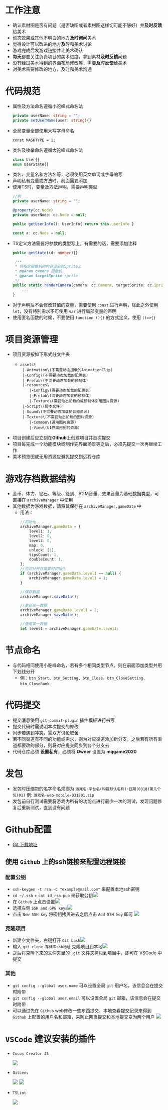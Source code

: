 # 工作注意

* 确认素材图是否有问题（是否缺图或者素材图这样切可能不够好）并**及时反馈**给美术
* 动态效果或其他不明白的地方**及时询问**美术
* 觉得设计可以改进的地方**及时**和美术讨论
* 游戏完成后发游戏链接并让美术确认
* **每天**都要关注负责项目的美术进度，拿到素材**及时反馈**问题
* 没有经过美术得到的界面布局修改等，需要**及时反馈**给美术
* 对美术需要修改的地方，及时和美术沟通

# 代码规范

* 属性及方法命名遵循小驼峰式命名法
  ```typescript
  private userName: string = "";
  private setUserName(user: string){}
  ```
* 全局变量全部使用大写字母命名
  ```
  const MASKTYPE = 1;
  ```
* 类名及枚举命名遵循大驼峰式命名法
  ```typescript
  class User{}
  enum UserState{}
  ```
* 类名、变量名和方法名等，必须使用英文单词或字母缩写
* 声明私有变量或方法时，前面需要添加 `_`
* 使用TS时，变量及方法声明，需要声明类型
  ```typescript
  //例
  private userName: string = "";

  @property(cc.Node)
  private userNode: cc.Node = null;

  public getUserInfo(): UserInfo{ return this.userInfo }

  const a: cc.Node = null;
  ```
* TS定义方法需要将参数的类型写上，有需要的话，需要添加注释
  ```typescript
  public getState(id: number){}

   /**
   * 将指定摄像机的内容渲染到Sprite上
   * @param camera 摄像机
   * @param targetSprite sprite
   */
  public static renderCamera(camera: cc.Camera, targetSprite: cc.Sprite) {
      ...
  }
  ```
* 对于声明后不会修改其值的变量，需要使用 `const` 进行声明，除此之外使用 `let`，没有特别需求不可使用 `var` 进行局部变量的声明
* 使用匿名函数的时候，不要使用 `function (){}` 的方式定义，使用 `()=>{}`

# 项目资源管理

* 项目资源按如下形式分文件夹
  * ```
    assets\
     |-Animation\(不需要动态加载的AnimationClip)
     |-Config\(不需要动态加载的配置表)
     |-Prefab\(不需要动态加载的预制体)
     |-resources\
        |-Config\(需要动态加载的配置表)
        |-Prefab\(需要动态加载的预制体)
        |-Texture\(需要动态加载的或预制体引用图片资源)
     |-Script\(脚本文件)
     |-Sound\(不需要动态加载的音频资源)
     |-Texture\(不需要动态加载的图片资源)
        |-Common\(通用图片资源)
        |-View\(UI界面用到的资源)

    ```
* 项目创建后应立刻在**Github**上创建项目并首次提交
* 项目每完成一个功能模块或制作完界面场景等之后，必须先提交一次再继续工作
* 美术预览图或无用资源应避免提交到远程仓库


# 游戏存档数据结构
* 金币、体力、钻石、等级、签到、BGM音量、效果音量为基础数据类型，可直接在 `archiveManager` 中使用
* 其他数据为游戏数据，请将其保存在 `archiveManager.gameDate` 中
    * 用法：
        ```ts
        //初始化
        archiveManager.gameData = {
            level1: 1,
            level2: 0,
            level3: 0,
            map: 0,
            unlock: [1],
            tipsCount: 1,
            doubleCount: 1,
        };
        //也可分开在需要时初始化
        if (archiveManager.gameData.level1 == null) {
			archiveManager.gameData.level1 = 1;
		}

        //保存数据
        archiveManager.saveData();
        
        //更新某一数据
        archiveManager.gameDate.level1 = 2;
        archiveManager.saveData();

        //使用某一数据
        let level1 = archiveManager.gameDate.level1;
        ```
# 节点命名
* 与代码相同使用小驼峰命名，若有多个相同类型节点，则在前面添加类型并用下划线分开
    * 例：`btn_Start`、`btn_Setting`、`btn_Close`、`btn_CloseSetting`、`btn_CloseRank`
# 代码提交

* 提交消息使用 `git-commit-plugin` 插件模板进行书写
* 提交代码时需说明本次提交的修改
* 同步若遇到冲突，需双方讨论取舍
* 若不同渠道有不同的功能或需求，则为对应渠道添加新分支，之后若有所有渠道都要改的部分，则将对应提交同步到各个分支去
* 代码仓库必须 **设置私有**，必须将 **Owner** 设置为 **mqgame2020**

# 发包

* 发包时压缩包的名字命名规则为 `游戏名`-`平台名(构建默认名称)`-`日期(0318)第几个包(01)` 例: `游戏名-web-mobile-031801.zip`
* 发包前自行测试需要将游戏内所有的功能点进行最少一次的测试，发现问题修复后重新测试，直到没有问题

# Github配置

* [Git 下载地址](https://git-scm.com/downloads)

## 使用 `Github` 上的ssh链接来配置远程链接

### 配置公钥

* `ssh-keygen -t rsa -C "example@mail.com"` 来配置本地ssh密钥
* `cd ~/.ssh` + `cat id_rsa.pub` 来获取公钥![](./image/github1.png)
* 在 `Github` 上点击设置![](./image/github2.png)
* 选择左侧 `SSH and GPG keys`![](./image/github3.png)
* 点击 `New SSH key` 将密钥拷贝进去之后点击 `Add SSH key` 即可
  ![](./image/github4.png)

### 克隆项目

* 新建空文件夹，右键打开 `Git bash`![](./image/git1.png)
* 输入 `git clone 存储库ssh地址` 克隆项目到本地![](./image/git2.png)
* 之后将克隆下来的文件夹里的 `.git` 文件夹拷贝到项目中，即可在 VSCode 中提交

### 其他

* `git config --global user.name` 可以设置全局 `git` 用户名，该信息会在提交时附带
* `git config --global user.email` 可以设置全局 `git` 邮箱，该信息会在提交时附带
* 可以通过先在 `Github` web修改一些东西提交，本地查看提交记录来得到 `Github` 上配置的用户名和邮箱，来防止网页提交和本地提交变为两个用户
  ![](./image/tip1.png)

# `VSCode` 建议安装的插件

* `Cocos Creator JS`

  ![](./image/tip2.png)
* `GitLens`

  ![](./image/tip3.png)
  ![](./image/tip4.png)
* `TSLint`

  ![](./image/tip5.png)
